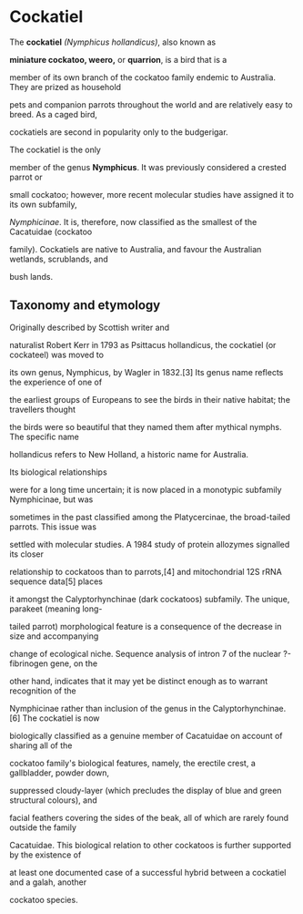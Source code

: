 <!DOCTYPE html>
<html>
<head> <meta charset="utf-8">
<title>Project Cockatiel</title>
</head>
<body>
<h1>Cockatiel</h1>
<p>The <strong>cockatiel</strong> <em>(Nymphicus hollandicus)</em>, also known as 

<strong>miniature cockatoo, weero,</strong> or <strong>quarrion</strong>, is a bird that is a 

member of its own branch of the cockatoo family endemic to Australia. They are prized as household 

pets and companion parrots throughout the world and are relatively easy to breed. As a caged bird, 

cockatiels are second in popularity only to the budgerigar.</p> <p>The cockatiel is the only 

member of the genus <strong>Nymphicus</strong>. It was previously considered a crested parrot or 

small cockatoo; however, more recent molecular studies have assigned it to its own subfamily, 

<em>Nymphicinae</em>. It is, therefore, now classified as the smallest of the Cacatuidae (cockatoo 

family). Cockatiels are native to Australia, and favour the Australian wetlands, scrublands, and 

bush lands.</p> <h2>Taxonomy and etymology</h2> <p>Originally described by Scottish writer and 

naturalist Robert Kerr in 1793 as Psittacus hollandicus, the cockatiel (or cockateel) was moved to 

its own genus, Nymphicus, by Wagler in 1832.[3] Its genus name reflects the experience of one of 

the earliest groups of Europeans to see the birds in their native habitat; the travellers thought 

the birds were so beautiful that they named them after mythical nymphs. The specific name 

hollandicus refers to New Holland, a historic name for Australia.</p> Its biological relationships 

were for a long time uncertain; it is now placed in a monotypic subfamily Nymphicinae, but was 

sometimes in the past classified among the Platycercinae, the broad-tailed parrots. This issue was 

settled with molecular studies. A 1984 study of protein allozymes signalled its closer 

relationship to cockatoos than to parrots,[4] and mitochondrial 12S rRNA sequence data[5] places 

it amongst the Calyptorhynchinae (dark cockatoos) subfamily. The unique, parakeet (meaning long-

tailed parrot) morphological feature is a consequence of the decrease in size and accompanying 

change of ecological niche. Sequence analysis of intron 7 of the nuclear ?-fibrinogen gene, on the 

other hand, indicates that it may yet be distinct enough as to warrant recognition of the 

Nymphicinae rather than inclusion of the genus in the Calyptorhynchinae.[6] The cockatiel is now 

biologically classified as a genuine member of Cacatuidae on account of sharing all of the 

cockatoo family's biological features, namely, the erectile crest, a gallbladder, powder down, 

suppressed cloudy-layer (which precludes the display of blue and green structural colours), and 

facial feathers covering the sides of the beak, all of which are rarely found outside the family 

Cacatuidae. This biological relation to other cockatoos is further supported by the existence of 

at least one documented case of a successful hybrid between a cockatiel and a galah, another 

cockatoo species.</body>
</html>

